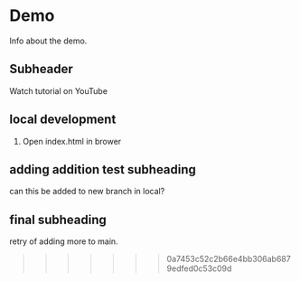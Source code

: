# Demo

Info about the demo.

## Subheader

Watch tutorial on YouTube

## local development

1. Open index.html in brower

## adding addition test subheading

can this be added to new branch in local?

## final subheading

retry of adding more to main.
>>>>>>> 0a7453c52c2b66e4bb306ab6879edfed0c53c09d
